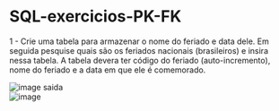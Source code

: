 # SQL-exercicios-PK-FK
1 - Crie uma tabela para armazenar o nome do feriado e data dele. Em seguida pesquise quais são os feriados nacionais (brasileiros) e insira nessa tabela. A tabela devera ter código do feriado (auto-incremento), nome do feriado e a data em que ele é comemorado.

![image](https://github.com/D4Fi/SQL-exercicios-PK-FK/assets/139288494/42413e3a-501b-4a1c-b2bd-328eb541dc10)
saida
<br>
![image](https://github.com/D4Fi/SQL-exercicios-PK-FK/assets/139288494/491f7bf9-902e-450f-847e-4c7acbf78400)


